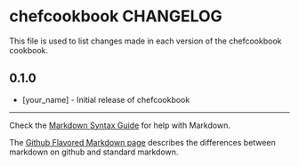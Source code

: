 chefcookbook CHANGELOG
======================

This file is used to list changes made in each version of the chefcookbook cookbook.

0.1.0
-----
- [your_name] - Initial release of chefcookbook

- - -
Check the [Markdown Syntax Guide](http://daringfireball.net/projects/markdown/syntax) for help with Markdown.

The [Github Flavored Markdown page](http://github.github.com/github-flavored-markdown/) describes the differences between markdown on github and standard markdown.

